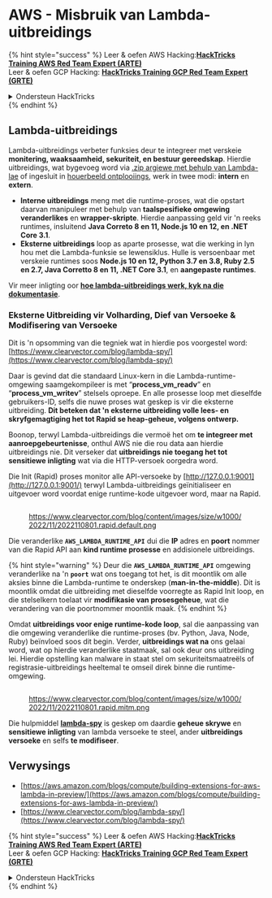 # AWS - Misbruik van Lambda-uitbreidings

{% hint style="success" %}
Leer & oefen AWS Hacking:<img src="../../../../.gitbook/assets/image (1) (1) (1) (1).png" alt="" data-size="line">[**HackTricks Training AWS Red Team Expert (ARTE)**](https://training.hacktricks.xyz/courses/arte)<img src="../../../../.gitbook/assets/image (1) (1) (1) (1).png" alt="" data-size="line">\
Leer & oefen GCP Hacking: <img src="../../../../.gitbook/assets/image (2) (1).png" alt="" data-size="line">[**HackTricks Training GCP Red Team Expert (GRTE)**<img src="../../../../.gitbook/assets/image (2) (1).png" alt="" data-size="line">](https://training.hacktricks.xyz/courses/grte)

<details>

<summary>Ondersteun HackTricks</summary>

* Kyk na die [**subskripsieplanne**](https://github.com/sponsors/carlospolop)!
* **Sluit aan by die** 💬 [**Discord-groep**](https://discord.gg/hRep4RUj7f) of die [**telegram-groep**](https://t.me/peass) of **volg** ons op **Twitter** 🐦 [**@hacktricks\_live**](https://twitter.com/hacktricks_live)**.**
* **Deel hacking truuks deur PRs in te dien na die** [**HackTricks**](https://github.com/carlospolop/hacktricks) en [**HackTricks Cloud**](https://github.com/carlospolop/hacktricks-cloud) github repos.

</details>
{% endhint %}

## Lambda-uitbreidings

Lambda-uitbreidings verbeter funksies deur te integreer met verskeie **monitering, waaksaamheid, sekuriteit, en bestuur gereedskap**. Hierdie uitbreidings, wat bygevoeg word via [.zip argiewe met behulp van Lambda-lae](https://docs.aws.amazon.com/lambda/latest/dg/configuration-layers.html) of ingesluit in [houerbeeld ontplooiings](https://aws.amazon.com/blogs/compute/working-with-lambda-layers-and-extensions-in-container-images/), werk in twee modi: **intern** en **extern**.

* **Interne uitbreidings** meng met die runtime-proses, wat die opstart daarvan manipuleer met behulp van **taalspesifieke omgewing veranderlikes** en **wrapper-skripte**. Hierdie aanpassing geld vir 'n reeks runtimes, insluitend **Java Correto 8 en 11, Node.js 10 en 12, en .NET Core 3.1**.
* **Eksterne uitbreidings** loop as aparte prosesse, wat die werking in lyn hou met die Lambda-funksie se lewensiklus. Hulle is versoenbaar met verskeie runtimes soos **Node.js 10 en 12, Python 3.7 en 3.8, Ruby 2.5 en 2.7, Java Corretto 8 en 11, .NET Core 3.1**, en **aangepaste runtimes**.

Vir meer inligting oor [**hoe lambda-uitbreidings werk, kyk na die dokumentasie**](https://docs.aws.amazon.com/lambda/latest/dg/runtimes-extensions-api.html).

### Eksterne Uitbreiding vir Volharding, Dief van Versoeke & Modifisering van Versoeke

Dit is 'n opsomming van die tegniek wat in hierdie pos voorgestel word: [https://www.clearvector.com/blog/lambda-spy/](https://www.clearvector.com/blog/lambda-spy/)

Daar is gevind dat die standaard Linux-kern in die Lambda-runtime-omgewing saamgekompileer is met “**process\_vm\_readv**” en “**process\_vm\_writev**” stelsels oproepe. En alle prosesse loop met dieselfde gebruikers-ID, selfs die nuwe proses wat geskep is vir die eksterne uitbreiding. **Dit beteken dat 'n eksterne uitbreiding volle lees- en skryfgemagtiging het tot Rapid se heap-geheue, volgens ontwerp.**

Boonop, terwyl Lambda-uitbreidings die vermoë het om **te integreer met aanroepgebeurtenisse**, onthul AWS nie die rou data aan hierdie uitbreidings nie. Dit verseker dat **uitbreidings nie toegang het tot sensitiewe inligting** wat via die HTTP-versoek oorgedra word.

Die Init (Rapid) proses monitor alle API-versoeke by [http://127.0.0.1:9001](http://127.0.0.1:9001/) terwyl Lambda-uitbreidings geïnitialiseer en uitgevoer word voordat enige runtime-kode uitgevoer word, maar na Rapid.

<figure><img src="../../../../.gitbook/assets/image (254).png" alt=""><figcaption><p><a href="https://www.clearvector.com/blog/content/images/size/w1000/2022/11/2022110801.rapid.default.png">https://www.clearvector.com/blog/content/images/size/w1000/2022/11/2022110801.rapid.default.png</a></p></figcaption></figure>

Die veranderlike **`AWS_LAMBDA_RUNTIME_API`** dui die **IP** adres en **poort** nommer van die Rapid API aan **kind runtime prosesse** en addisionele uitbreidings.

{% hint style="warning" %}
Deur die **`AWS_LAMBDA_RUNTIME_API`** omgewing veranderlike na 'n **`poort`** wat ons toegang tot het, is dit moontlik om alle aksies binne die Lambda-runtime te onderskep (**man-in-the-middle**). Dit is moontlik omdat die uitbreiding met dieselfde voorregte as Rapid Init loop, en die stelselkern toelaat vir **modifikasie van prosesgeheue**, wat die verandering van die poortnommer moontlik maak.
{% endhint %}

Omdat **uitbreidings voor enige runtime-kode loop**, sal die aanpassing van die omgewing veranderlike die runtime-proses (bv. Python, Java, Node, Ruby) beïnvloed soos dit begin. Verder, **uitbreidings wat na** ons gelaai word, wat op hierdie veranderlike staatmaak, sal ook deur ons uitbreiding lei. Hierdie opstelling kan malware in staat stel om sekuriteitsmaatreëls of registrasie-uitbreidings heeltemal te omseil direk binne die runtime-omgewing.

<figure><img src="../../../../.gitbook/assets/image (267).png" alt=""><figcaption><p><a href="https://www.clearvector.com/blog/content/images/size/w1000/2022/11/2022110801.rapid.mitm.png">https://www.clearvector.com/blog/content/images/size/w1000/2022/11/2022110801.rapid.mitm.png</a></p></figcaption></figure>

Die hulpmiddel [**lambda-spy**](https://github.com/clearvector/lambda-spy) is geskep om daardie **geheue skrywe** en **sensitiewe inligting** van lambda versoeke te steel, ander **uitbreidings** **versoeke** en selfs **te modifiseer**.

## Verwysings

* [https://aws.amazon.com/blogs/compute/building-extensions-for-aws-lambda-in-preview/](https://aws.amazon.com/blogs/compute/building-extensions-for-aws-lambda-in-preview/)
* [https://www.clearvector.com/blog/lambda-spy/](https://www.clearvector.com/blog/lambda-spy/)

{% hint style="success" %}
Leer & oefen AWS Hacking:<img src="../../../../.gitbook/assets/image (1) (1) (1) (1).png" alt="" data-size="line">[**HackTricks Training AWS Red Team Expert (ARTE)**](https://training.hacktricks.xyz/courses/arte)<img src="../../../../.gitbook/assets/image (1) (1) (1) (1).png" alt="" data-size="line">\
Leer & oefen GCP Hacking: <img src="../../../../.gitbook/assets/image (2) (1).png" alt="" data-size="line">[**HackTricks Training GCP Red Team Expert (GRTE)**<img src="../../../../.gitbook/assets/image (2) (1).png" alt="" data-size="line">](https://training.hacktricks.xyz/courses/grte)

<details>

<summary>Ondersteun HackTricks</summary>

* Kyk na die [**subskripsieplanne**](https://github.com/sponsors/carlospolop)!
* **Sluit aan by die** 💬 [**Discord-groep**](https://discord.gg/hRep4RUj7f) of die [**telegram-groep**](https://t.me/peass) of **volg** ons op **Twitter** 🐦 [**@hacktricks\_live**](https://twitter.com/hacktricks_live)**.**
* **Deel hacking truuks deur PRs in te dien na die** [**HackTricks**](https://github.com/carlospolop/hacktricks) en [**HackTricks Cloud**](https://github.com/carlospolop/hacktricks-cloud) github repos.

</details>
{% endhint %}
